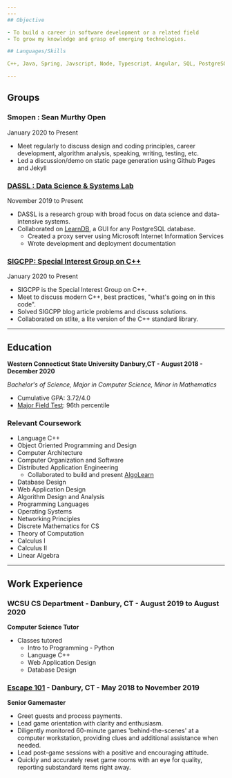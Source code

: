 ```yaml
---
---
## Objective

- To build a career in software development or a related field
- To grow my knowledge and grasp of emerging technologies.

## Languages/Skills

C++, Java, Spring, Javscript, Node, Typescript, Angular, SQL, PostgreSQL, MS Server SQL, Python, Git, Github, Microsoft Azure, Microsoft Office, Blender, Fusion 360

---
```


## Groups

### Smopen : Sean Murthy Open

January 2020 to Present

- Meet regularly to discuss design and coding principles, career development, algorithm analysis, speaking, writing, testing, etc.
- Led a discussion/demo on static page generation using Github Pages and Jekyll

### [DASSL : Data Science & Systems Lab](https://dassl.github.io/)

November 2019 to Present

- DASSL is a research group with broad focus on data science and data-intensive systems.
- Collaborated on [LearnDB](https://github.com/DASSL/LearnDB), a GUI for any PostgreSQL database.
  - Created a proxy server using Microsoft Internet Information Services
  - Wrote development and deployment documentation

### [SIGCPP: Special Interest Group on C++](http://sigcpp.github.io)

January 2020 to Present

- SIGCPP is the Special Interest Group on C++.
- Meet to discuss modern C++, best practices, "what's going on in this code".
- Solved SIGCPP blog article problems and discuss solutions.
- Collaborated on stlite, a lite version of the C++ standard library.

---

## Education

**Western Connecticut State University Danbury,CT - August 2018 - December 2020**

_Bachelor's of Science, Major in Computer Science, Minor in Mathematics_

- Cumulative GPA: 3.72/4.0
- [Major Field Test](https://www.ets.org/mft/about/content/computer_science): 96th percentile

### Relevant Coursework

- Language C++
- Object Oriented Programming and Design
- Computer Architecture
- Computer Organization and Software
- Distributed Application Engineering
  - Collaborated to build and present [AlgoLearn](https://github.com/AlgoLearnWCSU/AlgoLearn)
- Database Design
- Web Application Design
- Algorithm Design and Analysis
- Programming Languages
- Operating Systems
- Networking Principles
- Discrete Mathematics for CS
- Theory of Computation
- Calculus I
- Calculus II
- Linear Algebra

---

## Work Experience

### WCSU CS Department - Danbury, CT - August 2019 to August 2020

**Computer Science Tutor**

- Classes tutored
  - Intro to Programming - Python
  - Language C++
  - Web Application Design
  - Database Design

### [**Escape 101**](https://www.esc101.com/) - Danbury, CT - May 2018 to November 2019

**Senior Gamemaster**

- Greet guests and process payments.
- Lead game orientation with clarity and enthusiasm.
- Diligently monitored 60-minute games 'behind-the-scenes' at a computer workstation, providing clues and additional assistance when needed.
- Lead post-game sessions with a positive and encouraging attitude.
- Quickly and accurately reset game rooms with an eye for quality, reporting substandard items right away.
